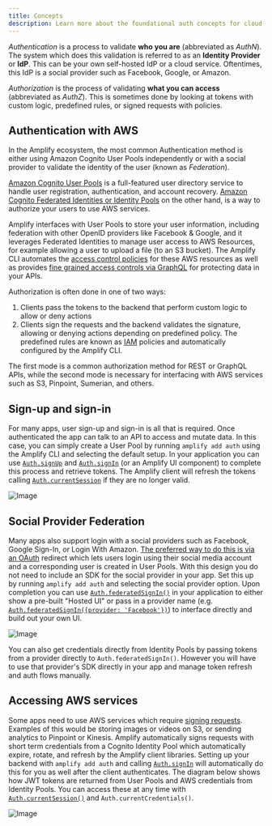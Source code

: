 ```yaml
---
title: Concepts
description: Learn more about the foundational auth concepts for cloud-based application and how they work with Amplify Framework.
---
```


*Authentication* is a process to validate **who you are** (abbreviated as *AuthN*). The system which does this validation is referred to as an **Identity Provider** or **IdP**. This can be your own self-hosted IdP or a cloud service. Oftentimes, this IdP is a social provider such as Facebook, Google, or Amazon.

*Authorization* is the process of validating **what you can access** (abbreviated as *AuthZ*). This is sometimes done by looking at tokens with custom logic, predefined rules, or signed requests with policies.

## Authentication with AWS

In the Amplify ecosystem, the most common Authentication method is either using Amazon Cognito User Pools independently or with a social provider to validate the identity of the user (known as *Federation*). 

[Amazon Cognito User Pools](https://docs.aws.amazon.com/cognito/latest/developerguide/cognito-user-identity-pools.html) is a full-featured user directory service to handle user registration, authentication, and account recovery. [Amazon Cognito Federated Identities or Identity Pools](https://docs.aws.amazon.com/cognito/latest/developerguide/cognito-identity.html) on the other hand, is a way to authorize your users to use AWS services.

Amplify interfaces with User Pools to store your user information, including federation with other OpenID providers like Facebook & Google, and it leverages Federated Identities to manage user access to AWS Resources, for example allowing a user to upload a file (to an S3 bucket). The Amplify CLI automates the [access control policies](https://todo.aws) for these AWS resources as well as provides [fine grained access controls via GraphQL](https://todo.aws) for protecting data in your APIs.

Authorization is often done in one of two ways:
	
1. Clients pass the tokens to the backend that perform custom logic to allow or deny actions
1. Clients sign the requests and the backend validates the signature, allowing or denying actions depending on predefined policy. The predefined rules are known as [IAM](https://docs.aws.amazon.com/IAM/latest/UserGuide/access_policies.html) policies and automatically configured by the Amplify CLI.
	
The first mode is a common authorization method for REST or GraphQL APIs, while the second mode is necessary for interfacing with AWS services such as S3, Pinpoint, Sumerian, and others. 

## Sign-up and sign-in

For many apps, user sign-up and sign-in is all that is required. Once authenticated the app can talk to an API to access and mutate data. In this case, you can simply create a User Pool by running `amplify add auth` using the Amplify CLI and selecting the default setup. In your application you can use [`Auth.signUp`](#sign-up)  and [`Auth.signIn`](#sign-in) (or an Amplify UI component) to complete this process and retrieve tokens. The Amplify client will refresh the tokens calling [`Auth.currentSession`](#retrieve-current-session) if they are no longer valid. 
	
![Image](https://aws-amplify.github.io/docs/images/SimpleAuthZ.png)

## Social Provider Federation
	
Many apps also support login with a social providers such as Facebook, Google Sign-In, or Login With Amazon. [The preferred way to do this is via an OAuth](#oauth-and-federation-overview) redirect which lets users login using their social media account and a corresponding user is created in User Pools. With this design you do not need to include an SDK for the social provider in your app. Set this up by running `amplify add auth` and selecting the social provider  option. Upon completion you can use [`Auth.federatedSignIn()`](#oauth-and-hosted-ui) in your application to either show a pre-built "Hosted UI" or pass in a provider name (e.g. [`Auth.federatedSignIn({provider: 'Facebook'})`](#oauth-and-hosted-ui)) to interface directly and build out your own UI.
	
![Image](https://aws-amplify.github.io/docs/images/SocialAuthZ.png)
	
You can also get credentials directly from Identity Pools by passing tokens from a provider directly to `Auth.federatedSignIn()`. However you will have to use that provider's SDK directly in your app and manage token refresh and auth flows manually.
	

## Accessing AWS services

Some apps need to use AWS services which require [signing requests](https://docs.aws.amazon.com/general/latest/gr/signing_aws_api_requests.html). Examples of this would be storing images or videos on S3, or sending analytics to Pinpoint or Kinesis. Amplify automatically signs requests with short term credentials from a Cognito Identity Pool which automatically expire, rotate, and refresh by the Amplify client libraries. Setting up your backend with `amplify add auth` and calling [`Auth.signIn`](#sign-in) will automatically do this for you as well after the client authenticates. The diagram below shows how JWT tokens are returned from User Pools and AWS credentials from Identity Pools. You can access these at any time with [`Auth.currentSession()`](#retrieve-current-session) and `Auth.currentCredentials()`.
	
![Image](https://aws-amplify.github.io/docs/images/AWSAuthZ.png)
